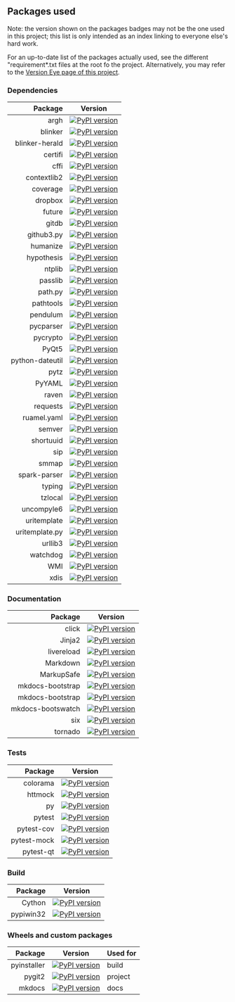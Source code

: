 ## Packages used
Note: the version shown on the packages badges may not be the one used in this project; this list is only intended as an index linking to everyone else's hard work.

For an up-to-date list of the packages actually used, see the different "requirement*.txt files at the root fo the project. Alternatively, you may refer to the [Version Eye page of this project][version_eye_project_page].

### Dependencies
| Package | Version |
| ---------------------: | --------------------- |
| argh | [![PyPI version](https://badge.fury.io/py/argh.svg)](https://badge.fury.io/py/argh) |
| blinker | [![PyPI version](https://badge.fury.io/py/blinker.svg)](https://badge.fury.io/py/blinker) |
| blinker-herald | [![PyPI version](https://badge.fury.io/py/blinker-herald.svg)](https://badge.fury.io/py/blinker-herald) |
| certifi | [![PyPI version](https://badge.fury.io/py/certifi.svg)](https://badge.fury.io/py/certifi) |
| cffi | [![PyPI version](https://badge.fury.io/py/cffi.svg)](https://badge.fury.io/py/cffi) |
| contextlib2 | [![PyPI version](https://badge.fury.io/py/contextlib2.svg)](https://badge.fury.io/py/contextlib2) |
| coverage | [![PyPI version](https://badge.fury.io/py/coverage.svg)](https://badge.fury.io/py/coverage) |
| dropbox | [![PyPI version](https://badge.fury.io/py/dropbox.svg)](https://badge.fury.io/py/dropbox) |
| future | [![PyPI version](https://badge.fury.io/py/future.svg)](https://badge.fury.io/py/future) |
| gitdb | [![PyPI version](https://badge.fury.io/py/gitdb.svg)](https://badge.fury.io/py/gitdb) |
| github3.py | [![PyPI version](https://badge.fury.io/py/github3.py.svg)](https://badge.fury.io/py/github3.py) |
| humanize | [![PyPI version](https://badge.fury.io/py/humanize.svg)](https://badge.fury.io/py/humanize) |
| hypothesis | [![PyPI version](https://badge.fury.io/py/hypothesis.svg)](https://badge.fury.io/py/hypothesis) |
| ntplib | [![PyPI version](https://badge.fury.io/py/ntplib.svg)](https://badge.fury.io/py/ntplib) |
| passlib | [![PyPI version](https://badge.fury.io/py/passlib.svg)](https://badge.fury.io/py/passlib) |
| path.py | [![PyPI version](https://badge.fury.io/py/path.py.svg)](https://badge.fury.io/py/path.py) |
| pathtools | [![PyPI version](https://badge.fury.io/py/pathtools.svg)](https://badge.fury.io/py/pathtools) |
| pendulum | [![PyPI version](https://badge.fury.io/py/pendulum.svg)](https://badge.fury.io/py/pendulum) |
| pycparser | [![PyPI version](https://badge.fury.io/py/pycparser.svg)](https://badge.fury.io/py/pycparser) |
| pycrypto | [![PyPI version](https://badge.fury.io/py/pycrypto.svg)](https://badge.fury.io/py/pycrypto) |
| PyQt5 | [![PyPI version](https://badge.fury.io/py/PyQt5.svg)](https://badge.fury.io/py/PyQt5) |
| python-dateutil | [![PyPI version](https://badge.fury.io/py/python-dateutil.svg)](https://badge.fury.io/py/python-dateutil) |
| pytz | [![PyPI version](https://badge.fury.io/py/pytz.svg)](https://badge.fury.io/py/pytz) |
| PyYAML | [![PyPI version](https://badge.fury.io/py/PyYAML.svg)](https://badge.fury.io/py/PyYAML) |
| raven | [![PyPI version](https://badge.fury.io/py/raven.svg)](https://badge.fury.io/py/raven) |
| requests | [![PyPI version](https://badge.fury.io/py/requests.svg)](https://badge.fury.io/py/requests) |
| ruamel.yaml | [![PyPI version](https://badge.fury.io/py/ruamel.yaml.svg)](https://badge.fury.io/py/ruamel.yaml) |
| semver | [![PyPI version](https://badge.fury.io/py/semver.svg)](https://badge.fury.io/py/semver) |
| shortuuid | [![PyPI version](https://badge.fury.io/py/shortuuid.svg)](https://badge.fury.io/py/shortuuid) |
| sip | [![PyPI version](https://badge.fury.io/py/sip.svg)](https://badge.fury.io/py/sip) |
| smmap | [![PyPI version](https://badge.fury.io/py/smmap.svg)](https://badge.fury.io/py/smmap) |
| spark-parser | [![PyPI version](https://badge.fury.io/py/spark-parser.svg)](https://badge.fury.io/py/spark-parser) |
| typing | [![PyPI version](https://badge.fury.io/py/typing.svg)](https://badge.fury.io/py/typing) |
| tzlocal | [![PyPI version](https://badge.fury.io/py/tzlocal.svg)](https://badge.fury.io/py/tzlocal) |
| uncompyle6 | [![PyPI version](https://badge.fury.io/py/uncompyle6.svg)](https://badge.fury.io/py/uncompyle6) |
| uritemplate | [![PyPI version](https://badge.fury.io/py/uritemplate.svg)](https://badge.fury.io/py/uritemplate) |
| uritemplate.py | [![PyPI version](https://badge.fury.io/py/uritemplate.py.svg)](https://badge.fury.io/py/uritemplate.py) |
| urllib3 | [![PyPI version](https://badge.fury.io/py/urllib3.svg)](https://badge.fury.io/py/urllib3) |
| watchdog | [![PyPI version](https://badge.fury.io/py/watchdog.svg)](https://badge.fury.io/py/watchdog) |
| WMI | [![PyPI version](https://badge.fury.io/py/WMI.svg)](https://badge.fury.io/py/WMI) |
| xdis | [![PyPI version](https://badge.fury.io/py/xdis.svg)](https://badge.fury.io/py/xdis) |


### Documentation
| Package | Version |
| ---------------------: | --------------------- |
| click | [![PyPI version](https://badge.fury.io/py/click.svg)](https://badge.fury.io/py/click) |
| Jinja2 | [![PyPI version](https://badge.fury.io/py/Jinja2.svg)](https://badge.fury.io/py/Jinja2) |
| livereload | [![PyPI version](https://badge.fury.io/py/livereload.svg)](https://badge.fury.io/py/livereload) |
| Markdown | [![PyPI version](https://badge.fury.io/py/Markdown.svg)](https://badge.fury.io/py/Markdown) |
| MarkupSafe | [![PyPI version](https://badge.fury.io/py/MarkupSafe.svg)](https://badge.fury.io/py/MarkupSafe) |
| mkdocs-bootstrap | [![PyPI version](https://badge.fury.io/py/mkdocs-bootstrap.svg)](https://badge.fury.io/py/mkdocs-bootstrap) |
| mkdocs-bootstrap | [![PyPI version](https://badge.fury.io/py/mkdocs-bootstrap.svg)](https://badge.fury.io/py/mkdocs-bootstrap) |
| mkdocs-bootswatch | [![PyPI version](https://badge.fury.io/py/mkdocs-bootswatch.svg)](https://badge.fury.io/py/mkdocs-bootswatch) |
| six | [![PyPI version](https://badge.fury.io/py/six.svg)](https://badge.fury.io/py/six) |
| tornado | [![PyPI version](https://badge.fury.io/py/tornado.svg)](https://badge.fury.io/py/tornado) |


### Tests
| Package | Version |
| ---------------------: | --------------------- |
| colorama | [![PyPI version](https://badge.fury.io/py/colorama.svg)](https://badge.fury.io/py/colorama) |
| httmock | [![PyPI version](https://badge.fury.io/py/httmock.svg)](https://badge.fury.io/py/httmock) |
| py | [![PyPI version](https://badge.fury.io/py/py.svg)](https://badge.fury.io/py/py) |
| pytest | [![PyPI version](https://badge.fury.io/py/pytest.svg)](https://badge.fury.io/py/pytest) |
| pytest-cov | [![PyPI version](https://badge.fury.io/py/pytest-cov.svg)](https://badge.fury.io/py/pytest-cov) |
| pytest-mock | [![PyPI version](https://badge.fury.io/py/pytest-mock.svg)](https://badge.fury.io/py/pytest-mock) |
| pytest-qt | [![PyPI version](https://badge.fury.io/py/pytest-qt.svg)](https://badge.fury.io/py/pytest-qt) |


### Build
|                Package | Version               |
| ---------------------: | --------------------- |
| Cython | [![PyPI version](https://badge.fury.io/py/Cython.svg)](https://badge.fury.io/py/Cython) |
| pypiwin32 | [![PyPI version](https://badge.fury.io/py/pypiwin32.svg)](https://badge.fury.io/py/pypiwin32) |


### Wheels and custom packages
|                Package | Version               | Used for |
| ---------------------: | --------------------- | --- |
| pyinstaller | [![PyPI version](https://badge.fury.io/py/pyinstaller.svg)](https://github.com/132nd-etcher/pyinstaller) | build |
| pygit2 | [![PyPI version](https://badge.fury.io/py/pygit2.svg)](https://github.com/132nd-etcher/pygit2_wheel) | project |
| mkdocs | [![PyPI version](https://badge.fury.io/py/mkdocs.svg)](https://github.com/132nd-etcher/mkdocs.git) | docs |
[version_eye_project_page]: https://www.versioneye.com/user/projects/57ff67d90676c900486e4f8d?child=summary